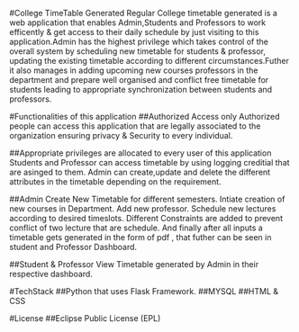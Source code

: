 #College TimeTable Generated
Regular College timetable generated is a web application that enables Admin,Students and Professors to work efficently & get access to their daily schedule by
just visiting to this application.Admin has the highest privilege which takes control of the overall system by scheduling new timetable for students & professor, updating the 
existing timetable according to different circumstances.Futher it also manages in adding upcoming new courses professors in the department and prepare well organised 
and conflict free timetable for students leading to appropriate synchronization between students and professors.

#Functionalities of this application
##Authorized Access
only Authorized people can access this application that are legally associated to the organization ensuring privacy & Security to every individual.

##Appropriate privileges are allocated to every user of this application
Students and Professor can access timetable by using logging creditial that are asinged to them.
Admin can create,update and delete the different attributes in the timetable depending on the requirement.

##Admin
Create New Timetable for different semesters.
Intiate creation of new courses in Department.
Add new professor.
Schedule new lectures according to desired timeslots.
Different Constraints are added to prevent conflict of two lecture that are schedule.
And finally after all inputs a timetable gets generated in the form of pdf , that futher can be seen in student and Professor Dashboard.

##Student & Professor
View Timetable generated by Admin in their respective dashboard.


#TechStack
##Python that uses Flask Framework.
##MYSQL
##HTML & CSS


#License
##Eclipse Public License (EPL)
